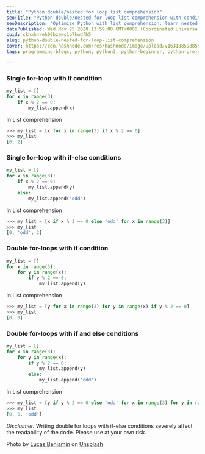 ```yaml
---
title: "Python double/nested for loop list comprehension"
seoTitle: "Python double/nested for loop list comprehension with conditions"
seoDescription: "Optimize Python with list comprehension: learn nested or double for-loops, if/else conditions for efficient programming. Use at your own risk."
datePublished: Wed Nov 25 2020 13:59:00 GMT+0000 (Coordinated Universal Time)
cuid: ckhxh4reh00bzews1b7kwdfh5
slug: python-double-nested-for-loop-list-comprehension
cover: https://cdn.hashnode.com/res/hashnode/image/upload/v1631885988558/vBpgfQ15l.jpeg
tags: programming-blogs, python, python3, python-beginner, python-projects

---
```


### Single for-loop with if condition
``` python
my_list = []
for x in range(3):
    if x % 2 == 0:
        my_list.append(x)
```
In List comprehension

``` python
>>> my_list = [x for x in range(3) if x % 2 == 0]
>>> my_list
[0, 2]
```

### Single for-loop with if-else conditions

``` python
my_list = []
for x in range(3):
    if x % 2 == 0:
        my_list.append(y)
    else:
        my_list.append('odd')
```
In List comprehension

``` python
>>> my_list = [x if x % 2 == 0 else 'odd' for x in range(3)]
>>> my_list
[0, 'odd', 2]
```
### Double for-loops with if condition

``` python
my_list = []
for x in range(3):
    for y in range(x):
        if y % 2 == 0:
            my_list.append(y)
```
In List comprehension

``` python
>>> my_list = [y for x in range(3) for y in range(x) if y % 2 == 0]
>>> my_list
[0, 0]
```


### Double for-loops with if and else conditions

``` python
my_list = []
for x in range(3):
    for y in range(x):
        if y % 2 == 0:
            my_list.append(y)
        else:
            my_list.append('odd')
```
In List comprehension

``` python
>>> my_list = [y if y % 2 == 0 else 'odd' for x in range(3) for y in range(x)]
>>> my_list
[0, 0, 'odd']
```
*Disclaimer:*
Writing double for loops with if-else conditions severely affect the readability of the code. Please use at your own risk.  

<span>Photo by <a href="https://unsplash.com/@aznbokchoy?utm_source=unsplash&amp;utm_medium=referral&amp;utm_content=creditCopyText">Lucas Benjamin</a> on <a href="https://unsplash.com/s/photos/abstract?utm_source=unsplash&amp;utm_medium=referral&amp;utm_content=creditCopyText">Unsplash</a></span>
